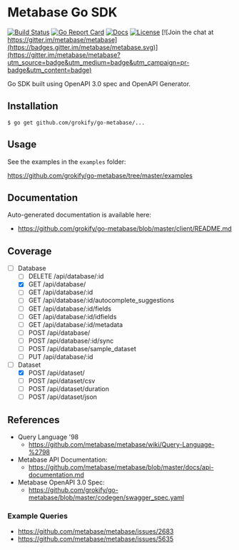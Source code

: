 # Metabase Go SDK

[![Build Status][build-status-svg]][build-status-link]
[![Go Report Card][goreport-svg]][goreport-link]
[![Docs][docs-godoc-svg]][docs-godoc-link]
[![License][license-svg]][license-link]
[![Join the chat at https://gitter.im/metabase/metabase](https://badges.gitter.im/metabase/metabase.svg)](https://gitter.im/metabase/metabase?utm_source=badge&utm_medium=badge&utm_campaign=pr-badge&utm_content=badge)

 [build-status-svg]: https://api.travis-ci.org/grokify/go-metabase.svg?branch=master
 [build-status-link]: https://travis-ci.org/grokify/go-metabase
 [goreport-svg]: https://goreportcard.com/badge/github.com/grokify/go-metabase
 [goreport-link]: https://goreportcard.com/report/github.com/grokify/go-metabase
 [docs-godoc-svg]: https://img.shields.io/badge/docs-godoc-blue.svg
 [docs-godoc-link]: https://godoc.org/github.com/grokify/go-metabase
 [license-svg]: https://img.shields.io/badge/license-MIT-blue.svg
 [license-link]: https://github.com/grokify/go-metabase/blob/master/LICENSE

Go SDK built using OpenAPI 3.0 spec and OpenAPI Generator.

## Installation

```
$ go get github.com/grokify/go-metabase/...
```

## Usage

See the examples in the `examples` folder:

https://github.com/grokify/go-metabase/tree/master/examples

## Documentation

Auto-generated documentation is available here:

* https://github.com/grokify/go-metabase/blob/master/client/README.md

## Coverage

- [ ] Database
  - [ ] DELETE /api/database/:id
  - [x] GET /api/database/
  - [ ] GET /api/database/:id
  - [ ] GET /api/database/:id/autocomplete_suggestions
  - [ ] GET /api/database/:id/fields
  - [ ] GET /api/database/:id/idfields
  - [ ] GET /api/database/:id/metadata
  - [ ] POST /api/database/
  - [ ] POST /api/database/:id/sync
  - [ ] POST /api/database/sample_dataset
  - [ ] PUT /api/database/:id

- [ ] Dataset
  - [x] POST /api/dataset/
  - [ ] POST /api/dataset/csv
  - [ ] POST /api/dataset/duration
  - [ ] POST /api/dataset/json

## References

* Query Language '98
  * https://github.com/metabase/metabase/wiki/Query-Language-%2798
* Metabase API Documentation:
  * https://github.com/metabase/metabase/blob/master/docs/api-documentation.md
* Metabase OpenAPI 3.0 Spec:
  * https://github.com/grokify/go-metabase/blob/master/codegen/swagger_spec.yaml

### Example Queries

* https://github.com/metabase/metabase/issues/2683
* https://github.com/metabase/metabase/issues/5635